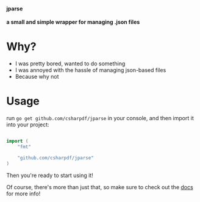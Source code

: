 #### jparse
__**a small and simple wrapper for managing .json files**__

# Why?

- I was pretty bored, wanted to do something
- I was annoyed with the hassle of managing json-based files
- Because why not

# Usage

run `go get github.com/csharpdf/jparse` in your console, and then import it into your project:

```go

import (
	"fmt"

	"github.com/csharpdf/jparse"
)
```
Then you're ready to start using it!

Of course, there's more than just that, so make sure to check out the [docs](https://github.com/csharpdf/jparse/wiki) for more info!
